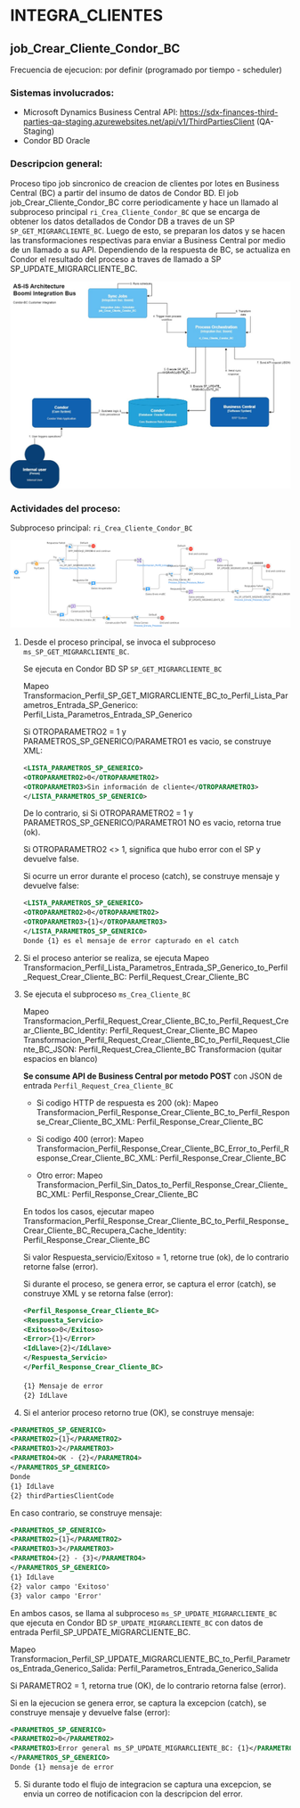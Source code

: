 # INTEGRA_CLIENTES

## job_Crear_Cliente_Condor_BC

Frecuencia de ejecucion: por definir (programado por tiempo - scheduler)

### Sistemas involucrados: 

- Microsoft Dynamics Business Central API: https://sdx-finances-third-parties-qa-staging.azurewebsites.net/api/v1/ThirdPartiesClient (QA-Staging)
- Condor BD Oracle


### Descripcion general:
Proceso tipo job sincronico de creacion de clientes por lotes en Business Central (BC) a partir del insumo de datos de Condor BD. El job job_Crear_Cliente_Condor_BC corre periodicamente y hace un llamado al subproceso principal `ri_Crea_Cliente_Condor_BC` que se encarga de obtener los datos detallados de Condor DB a traves de un SP `SP_GET_MIGRARCLIENTE_BC`. 
Luego de esto, se preparan los datos y se hacen las transformaciones respectivas para enviar a Business Central por medio de un llamado a su API. 
Dependiendo de la respuesta de BC, se actualiza en Condor el resultado del proceso a traves de llamado a SP SP_UPDATE_MIGRARCLIENTE_BC. 

![Diagrama general](<assets/Pluxee_flowDiagrams_v3-AS-IS Condor-BC Customer integration.jpg>)


### Actividades del proceso: 
Subproceso principal: `ri_Crea_Cliente_Condor_BC`

![ri_Crea_Cliente_Condor_BC](assets/ri_Crea_Cliente_Condor_BC.png)

1. Desde el proceso principal, se invoca el subproceso `ms_SP_GET_MIGRARCLIENTE_BC`. 

    Se ejecuta en Condor BD SP `SP_GET_MIGRARCLIENTE_BC`
    
    Mapeo Transformacion_Perfil_SP_GET_MIGRARCLIENTE_BC_to_Perfil_Lista_Parametros_Entrada_SP_Generico: Perfil_Lista_Parametros_Entrada_SP_Generico

    Si OTROPARAMETRO2 = 1 y PARAMETROS_SP_GENERICO/PARAMETRO1 es vacio, se construye XML:

    ```xml
    <LISTA_PARAMETROS_SP_GENERICO>
    <OTROPARAMETRO2>0</OTROPARAMETRO2>
    <OTROPARAMETRO3>Sin información de cliente</OTROPARAMETRO3>
    </LISTA_PARAMETROS_SP_GENERICO>
    ```      

    De lo contrario, si Si OTROPARAMETRO2 = 1 y PARAMETROS_SP_GENERICO/PARAMETRO1 NO es vacio, retorna true (ok).

    Si OTROPARAMETRO2 <> 1, significa que hubo error con el SP y devuelve false.

    Si ocurre un error durante el proceso (catch), se construye mensaje y devuelve false:

    ```xml
    <LISTA_PARAMETROS_SP_GENERICO>
    <OTROPARAMETRO2>0</OTROPARAMETRO2>
    <OTROPARAMETRO3>{1}</OTROPARAMETRO3>
    </LISTA_PARAMETROS_SP_GENERICO>
    Donde {1} es el mensaje de error capturado en el catch
    ```

2. Si el proceso anterior se realiza, se ejecuta Mapeo  Transformacion_Perfil_Lista_Parametros_Entrada_SP_Generico_to_Perfil_Request_Crear_Cliente_BC: Perfil_Request_Crear_Cliente_BC

3. Se ejecuta el subproceso `ms_Crea_Cliente_BC`

    Mapeo Transformacion_Perfil_Request_Crear_Cliente_BC_to_Perfil_Request_Crear_Cliente_BC_Identity: Perfil_Request_Crear_Cliente_BC
    Mapeo Transformacion_Perfil_Request_Crear_Cliente_BC_to_Perfil_Request_Cliente_BC_JSON: Perfil_Request_Crea_Cliente_BC
    Transformacion (quitar espacios en blanco)

    **Se consume API de Business Central por metodo POST** con JSON de entrada `Perfil_Request_Crea_Cliente_BC` 

    - Si codigo HTTP de respuesta es 200 (ok): Mapeo Transformacion_Perfil_Response_Crear_Cliente_BC_to_Perfil_Response_Crear_Cliente_BC_XML: Perfil_Response_Crear_Cliente_BC

    - Si codigo 400 (error): Mapeo Transformacion_Perfil_Response_Crear_Cliente_BC_Error_to_Perfil_Response_Crear_Cliente_BC_XML: Perfil_Response_Crear_Cliente_BC

    - Otro error: Mapeo Transformacion_Perfil_Sin_Datos_to_Perfil_Response_Crear_Cliente_BC_XML: Perfil_Response_Crear_Cliente_BC

    En todos los casos, ejecutar mapeo Transformacion_Perfil_Response_Crear_Cliente_BC_to_Perfil_Response_Crear_Cliente_BC_Recupera_Cache_Identity: Perfil_Response_Crear_Cliente_BC

    Si valor Respuesta_servicio/Exitoso = 1, retorne true (ok), de lo contrario retorne false (error).

    Si durante el proceso, se genera error, se captura el error (catch), se construye XML y se retorna false (error):

    ```xml
    <Perfil_Response_Crear_Cliente_BC>
    <Respuesta_Servicio>
    <Exitoso>0</Exitoso>
    <Error>{1}</Error>
    <IdLlave>{2}</IdLlave>
    </Respuesta_Servicio>
    </Perfil_Response_Crear_Cliente_BC>

    {1} Mensaje de error 
    {2} IdLlave
    ```
4. Si el anterior proceso retorno true (OK), se construye mensaje:

```xml
<PARAMETROS_SP_GENERICO>
<PARAMETRO2>{1}</PARAMETRO2>
<PARAMETRO3>2</PARAMETRO3>
<PARAMETRO4>OK - {2}</PARAMETRO4>
</PARAMETROS_SP_GENERICO>
Donde 
{1} IdLlave
{2} thirdPartiesClientCode
```
En caso contrario, se construye mensaje:
```xml
<PARAMETROS_SP_GENERICO>
<PARAMETRO2>{1}</PARAMETRO2>
<PARAMETRO3>3</PARAMETRO3>
<PARAMETRO4>{2} - {3}</PARAMETRO4>
</PARAMETROS_SP_GENERICO>
{1} IdLlave
{2} valor campo 'Exitoso'
{3} valor campo 'Error'
```

En ambos casos, se llama al subproceso `ms_SP_UPDATE_MIGRARCLIENTE_BC` que ejecuta en Condor BD `SP_UPDATE_MIGRARCLIENTE_BC` con datos de entrada Perfil_SP_UPDATE_MIGRARCLIENTE_BC.

Mapeo Transformacion_Perfil_SP_UPDATE_MIGRARCLIENTE_BC_to_Perfil_Parametros_Entrada_Generico_Salida: Perfil_Parametros_Entrada_Generico_Salida

Si PARAMETRO2 = 1, retorna true (OK), de lo contrario retorna false (error). 

Si en la ejecucion se genera error, se captura la excepcion (catch), se construye mensaje y devuelve false (error):
```xml
<PARAMETROS_SP_GENERICO>
<PARAMETRO2>0</PARAMETRO2>
<PARAMETRO3>Error general ms_SP_UPDATE_MIGRARCLIENTE_BC: {1}</PARAMETRO3>
</PARAMETROS_SP_GENERICO>
Donde {1} mensaje de error
```

5. Si durante todo el flujo de integracion se captura una excepcion, se envia un correo de notificacion con la descripcion del error.




